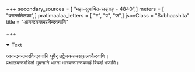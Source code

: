 +++
secondary_sources = [ "महा-सुभाषित-सङ्ग्रहः - 4840",]
meters = [ "वसन्ततिलका",]
pratimaalaa_letters = [ "म", "प", "ज",]
jsonClass = "Subhaashita"
title = "आनन्दयन्तमरविन्दवनानि"

+++

<details open><summary>Text</summary>

आनन्दयन्तमरविन्दवनानि धूपैर् उद्वेजयन्तमसकृन्नवकैरवाणि।  
प्रक्षालयन्तमभितो भुवनानि धाम्ना भास्वन्तमन्तकमहं विपदां भजामि॥
</details>
